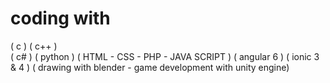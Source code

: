 # coding with 
( c )
( c++ )  
( c# ) 
( python ) 
( HTML - CSS - PHP - JAVA SCRIPT )
( angular 6 )
( ionic 3 & 4 )
( drawing with blender - game development with unity engine)

